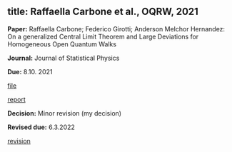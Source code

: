 title: Raffaella Carbone et al., OQRW, 2021
---

**Paper:** Raffaella Carbone; Federico Girotti; Anderson Melchor Hernandez: On a generalized Central Limit Theorem and
Large Deviations for Homogeneous Open Quantum Walks 
 
**Journal:** Journal of Statistical Physics

**Due:** 8.10. 2021

[file](REF_carbone2021/file.pdf)

[report](REF_carbone2021/report.pdf)


**Decision:** Minor revision (my decision)

**Revised due:** 6.3.2022

[revision](REF_carbone/revision.pdf)


